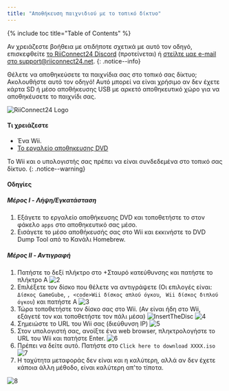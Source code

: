 ```yaml
---
title: "Αποθήκευση παιχνιδιού με το τοπικό δίκτυο"
---
```


{% include toc title="Table of Contents" %}

Αν χρειάζεστε βοήθεια με οτιδήποτε σχετικά με αυτό τον οδηγό, επισκεφθείτε [το RiiConnect24 Discord](https://discord.gg/b4Y7jfD) (προτείνεται) ή [στείλτε μαε e-mail στο support@riiconnect24.net](mailto:support@riiconnect24.net).
{: .notice--info}

Θέλετε να αποθηκεύσετε τα παιχνίδια σας στο τοπικό σας δίκτυο; Ακολουθήστε αυτό τον οδηγό! Αυτό μπορεί να είναι χρήσιμο αν δεν έχετε κάρτα SD ή μέσο αποθήκευσης USB με αρκετό αποθηκευτικό χώρο για να αποθηκέυσετε το παιχνίδι σας.

![RiiConnect24 Logo](/images/WiiRC24Logo.jpg)

#### Τι χρειάζεστε

* Ένα Wii.
* [To εργαλείο αποθηκευσης DVD](/assets/files/DVDDumpTool.zip)

Το Wii και ο υπολογιστής σας πρέπει να είναι συνδεδεμένα στο τοπικό σας δίκτυο.
{: .notice--warning}

#### Οδηγίες

##### Μέρος I - Λήψη/Εγκατάσταση

1. Εξάγετε το εργαλείο αποθήκευσης DVD και τοποθετήστε το στον φάκελο `apps` στο αποθηκευτικό σας μέσο.
1. Εισάγετε το μέσο αποθήκευσής σας στο Wii και εκκινήστε το DVD Dump Tool από το Κανάλι Homebrew.

##### Μέρος II - Αντιγραφή

1. Πατήστε το δεξί πλήκτρο στο +Σταυρό κατεύθυνσης και πατήστε το πλήκτρο Α ![2](/images/DumpDiscs_LAN/2.png)
1. Επιλέξετε τον δίσκο που θέλετε να αντιγράψετε (Οι επιλογές είναι: `Δίσκος GameGube`, `, <code>Wii δίσκος απλού όγκου`, ` Wii δίσκος διπλού όγκου`) και πατήστε Α ![3](/images/DumpDiscs_LAN/3.png)
1. Τώρα τοποθετήστε τον δίσκο σας στο Wii. (Αν είναι ήδη στο Wii, εξάγετέ τον και τοποθετήστε τον πάλι μέσα) ![InsertTheDisc](/images/DumpDiscs_LAN/insertthedisc.jpg) ![4](/images/DumpDiscs_LAN/4.png)
1. Σημειώστε το URL του Wii σας (διεύθυνση IP) ![5](/images/DumpDiscs_LAN/5.png)
1. Στον υπολογιστή σας, ανοίξτε ένα web browser, πληκτρολογήστε το URL του Wii και πατήστε Enter. ![6](/images/DumpDiscs_LAN/6.png)
1. Πρέπει να δείτε αυτό. Πατήστε στο `Click here to download XXXX.iso` ![7](/images/DumpDiscs_LAN/7.jpg)
1. Η ταχύτητα μεταφοράς δεν είναι και η καλύτερη, αλλά αν δεν έχετε κάποια άλλη μέθοδο, είναι καλύτερη απ'το τίποτα.

![8](/images/DumpDiscs_LAN/8.PNG)
